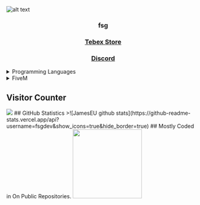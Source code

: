 ![alt text](https://cdn.discordapp.com/attachments/1037868575089762335/1162506987028881440/banner.png?ex=653c3000&is=6529bb00&hm=04aaed9151f05d6f8f42b8471d05657fcbeca3efe6ff079e255fc0f9ca935c5e&)
<h3 align="center">fsg</h3>
<h3 align="center"><a href="https://fsgscripts.tebex.io">Tebex Store</a></h3>
<h3 align="center"><a href="https://discord.gg/NCZzpR3MRN">Discord</a></h3>

<details>
  <summary>Programming Languages</summary>
  <ul>
     <li><a href="https://www.lua.org/docs.html">Lua 5.4</a></li>
     <li><a href="https://developer.mozilla.org/en-US/docs/Web/HTML">HyperText [HTML]</a></li>
     <li><a href="https://developer.mozilla.org/en-US/docs/Web/CSS">Cascading Style Sheets [CSS]</a></li>
  </ul>
</details>

<details>
  <summary>FiveM</summary>
  <ul>
     <li>Owner & Developer of <a href="https://discord.gg/HMjWXmth74"> The West LA</a></li>
    <li><strong>More things in the works, including scripts for QBCore / ESX</strong></li>
  </ul>
</details>

## Visitor Counter
  <img src="https://profile-counter.glitch.me/fsgdev/count.svg" />
## GitHub Statistics
>![JamesEU github stats](https://github-readme-stats.vercel.app/api?username=fsgdev&show_icons=true&hide_border=true)
## Mostly Coded in On Public Repositories. 
<img height="180em" src="https://github-readme-stats-eight-theta.vercel.app/api/top-langs/?username=fsgdev&layout=compact&langs_count=8&theme=react"/>
